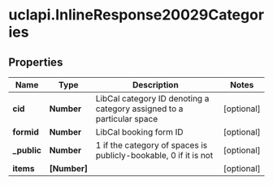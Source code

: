 # uclapi.InlineResponse20029Categories

## Properties

Name | Type | Description | Notes
------------ | ------------- | ------------- | -------------
**cid** | **Number** | LibCal category ID denoting a category assigned to a particular space | [optional] 
**formid** | **Number** | LibCal booking form ID | [optional] 
**_public** | **Number** | 1 if the category of spaces is publicly-bookable, 0 if it is not | [optional] 
**items** | **[Number]** |  | [optional] 


